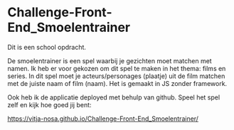 # Challenge-Front-End_Smoelentrainer

Dit is een school opdracht. 

De smoelentrainer is een spel waarbij je gezichten moet matchen met namen. Ik heb er voor gekozen om dit spel te maken in het thema: films en series.
In dit spel moet je acteurs/personages (plaatje) uit de film matchen met de juiste naam of film (naam). Het is gemaakt in JS zonder framework.

Ook heb ik de applicatie deployed met behulp van github.
Speel het spel zelf en kijk hoe goed jij bent:

https://vitja-nosa.github.io/Challenge-Front-End_Smoelentrainer/
